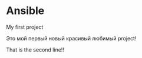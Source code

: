 # Ansible
My first project

Это мой первый новый красивый любимый project!

That is the second line!!
